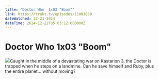 ```yaml
---
title: 'Doctor Who  1x03 "Boom"' 
link: https://trakt.tv/episodes/11083859
dateWatched: 12-21-2024
dateTime: 2024-12-22T05:03:12.000000Z
---
```

# Doctor Who  1x03 "Boom"

![](https://walter-r2.trakt.tv/images/episodes/011/083/859/screenshots/thumb/6317fc434a.jpg)Caught in the middle of a devastating war on Kastarion 3, the Doctor is trapped when he steps on a landmine. Can he save himself and Ruby, plus the entire planet... without moving?
